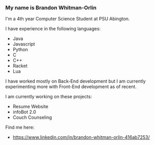 ### My name is Brandon Whitman-Orlin

I'm a 4th year Computer Science Student at PSU Abington.

I have experience in the following languages:
- Java
- Javascript
- Python
- C
- C++
- Racket
- Lua

I have worked mostly on Back-End development but I am currently experimenting more with Front-End development as of recent.

I am currently working on these projects:
- Resume Website
- infoBot 2.0
- Couch Counseling

Find me here:
- https://www.linkedin.com/in/brandon-whitman-orlin-416ab7253/
